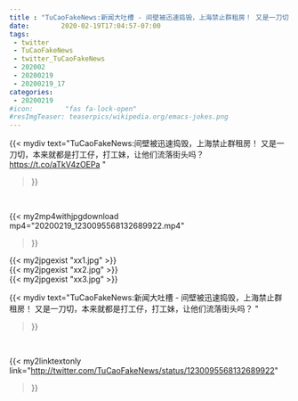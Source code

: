 ```yaml
---
title : "TuCaoFakeNews:新闻大吐槽 - 间壁被迅速捣毁，上海禁止群租房！ 又是一刀切，本来就都是打工仔，打工妹，让他们流落街头吗？ "
date:        2020-02-19T17:04:57-07:00
tags:
 - twitter
 - TuCaoFakeNews
 - twitter_TuCaoFakeNews
 - 202002
 - 20200219
 - 20200219_17
categories:
 - 20200219
#icon:        "fas fa-lock-open"
#resImgTeaser: teaserpics/wikipedia.org/emacs-jokes.png
---
```


{{< mydiv text="TuCaoFakeNews:间壁被迅速捣毁，上海禁止群租房！ 又是一刀切，本来就都是打工仔，打工妹，让他们流落街头吗？ https://t.co/aTkV4zOEPa "
>}}
<br>


{{< my2mp4withjpgdownload mp4="20200219_1230095568132689922.mp4"
>}}

{{< my2jpgexist "xx1.jpg" >}}<br>
{{< my2jpgexist "xx2.jpg" >}}<br>
{{< my2jpgexist "xx3.jpg" >}}<br>



{{< mydiv text="TuCaoFakeNews:新闻大吐槽 - 间壁被迅速捣毁，上海禁止群租房！ 又是一刀切，本来就都是打工仔，打工妹，让他们流落街头吗？ "
>}}
<br>

{{< my2linktextonly link="http://twitter.com/TuCaoFakeNews/status/1230095568132689922"
>}}


<br>

